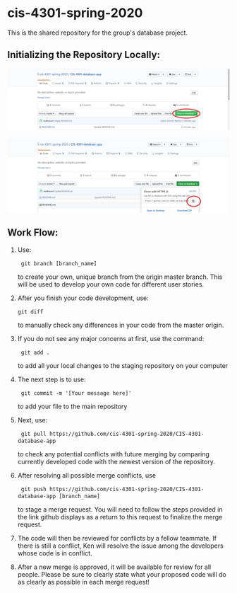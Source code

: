 # cis-4301-spring-2020
This is the shared repository for the group's database project.

## Initializing the Repository Locally:

![](Images/Step%201.jpg)

![](Images/Step%202.jpg)

## Work Flow:


1.  Use: 

         git branch [branch_name]

      to create your own, unique branch from the origin master branch.  This will be used to develop
      your own code for different user stories. 

2.   After you finish your code development, use:

         git diff
   
      to manually check any differences in your code from the master origin.

3.  If you do not see any major concerns at first, use the command:

         git add .
   
      to add all your local changes to the staging repository on your computer

4.  The next step is to use:

         git commit -m '[Your message here]'

      to add your file to the main repository

5.  Next, use:

         git pull https://github.com/cis-4301-spring-2020/CIS-4301-database-app

      to check any potential conflicts with future merging by comparing currently developed code
      with the newest version of the repository.

6.  After resolving all possible merge conflicts, use

         git push https://github.com/cis-4301-spring-2020/CIS-4301-database-app [branch_name]

      to stage a merge request.  You will need to follow the steps provided in the link
      github displays as a return to this request to finalize the merge request.

7.  The code will then be reviewed for conflicts by a fellow teammate.  If there is
      still a conflict, Ken will resolve the issue among the developers whose code is in conflict.

8.  After a new merge is approved, it will be available for review for all people.  Please be sure
      to clearly state what your proposed code will do as clearly as possible in each merge request!

